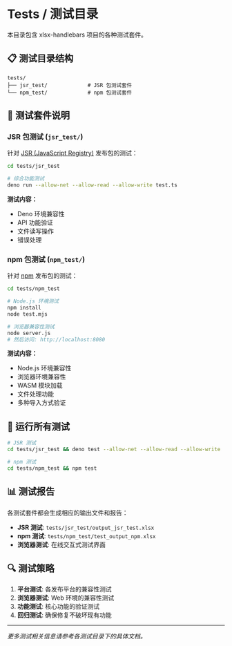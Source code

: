 # Tests / 测试目录

本目录包含 xlsx-handlebars 项目的各种测试套件。

## 📋 测试目录结构

```
tests/
├── jsr_test/             # JSR 包测试套件
└── npm_test/             # npm 包测试套件
```

## 🧪 测试套件说明

### JSR 包测试 (`jsr_test/`)
针对 [JSR (JavaScript Registry)](https://jsr.io/@sail/xlsx-handlebars) 发布包的测试：

```bash
cd tests/jsr_test

# 综合功能测试
deno run --allow-net --allow-read --allow-write test.ts
```

**测试内容：**
- Deno 环境兼容性
- API 功能验证
- 文件读写操作
- 错误处理

### npm 包测试 (`npm_test/`)
针对 [npm](https://www.npmjs.com/package/xlsx-handlebars) 发布包的测试：

```bash
cd tests/npm_test

# Node.js 环境测试
npm install
node test.mjs

# 浏览器兼容性测试
node server.js
# 然后访问: http://localhost:8080
```

**测试内容：**
- Node.js 环境兼容性
- 浏览器环境兼容性
- WASM 模块加载
- 文件处理功能
- 多种导入方式验证

## 🚀 运行所有测试

```bash
# JSR 测试
cd tests/jsr_test && deno test --allow-net --allow-read --allow-write

# npm 测试
cd tests/npm_test && npm test
```

## 📊 测试报告

各测试套件都会生成相应的输出文件和报告：

- **JSR 测试**: `tests/jsr_test/output_jsr_test.xlsx`
- **npm 测试**: `tests/npm_test/test_output_npm.xlsx`
- **浏览器测试**: 在线交互式测试界面

## 🔍 测试策略

1. **平台测试**: 各发布平台的兼容性测试
2. **浏览器测试**: Web 环境的兼容性测试
3. **功能测试**: 核心功能的验证测试
4. **回归测试**: 确保修复不破坏现有功能

---

*更多测试相关信息请参考各测试目录下的具体文档。*
